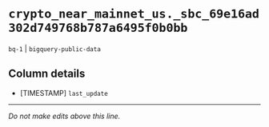 # `crypto_near_mainnet_us._sbc_69e16ad302d749768b787a6495f0b0bb`
`bq-1` | `bigquery-public-data`

## Column details
* [TIMESTAMP] `last_update`

-------------------------------------------------------------------------------
*Do not make edits above this line.*
